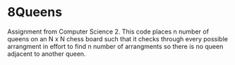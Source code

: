 # 8Queens
Assignment from Computer Science 2. This code places n number of queens on an N x N chess board such that it checks through every possible arrangment in effort to find n number of arrangments so there is no queen adjacent to another queen.
